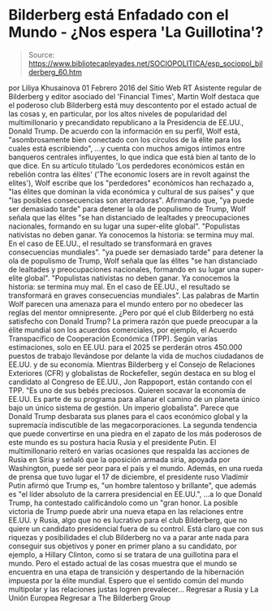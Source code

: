 # Bilderberg está Enfadado con el Mundo - ¿Nos espera 'La Guillotina'?

> Source: https://www.bibliotecapleyades.net/SOCIOPOLITICA/esp_sociopol_bilderberg_60.htm

por Liliya Khusainova 01 Febrero 2016 del Sitio Web RT
Asistente regular de Bilderberg y editor asociado del 'Financial Times', Martin Wolf destaca que el poderoso club Bilderberg está muy descontento por el estado actual de las cosas y, en particular, por los altos niveles de popularidad del multimillonario y precandidato republicano a la Presidencia de EE.UU., Donald Trump.
De acuerdo con la información en su perfil, Wolf está,
"asombrosamente bien conectado con los círculos de la élite para los cuales está escribiendo",
...y cuenta con muchos amigos íntimos entre banqueros centrales influyentes, lo que indica que está bien al tanto de lo que dice.
En su artículo titulado 'Los perdedores económicos están en rebelión contra las élites' ('The economic losers are in revolt against the elites'), Wolf escribe que los "perdedores" económicos han rechazado a,
"las élites que dominan la vida económica y cultural de sus países" y que "las posibles consecuencias son aterradoras".
Afirmando que,
"ya puede ser demasiado tarde" para detener la ola de populismo de Trump, Wolf señala que las élites "se han distanciado de lealtades y preocupaciones nacionales, formando en su lugar una super-elite global". "Populistas nativistas no deben ganar. Ya conocemos la historia: se termina muy mal. En el caso de EE.UU., el resultado se transformará en graves consecuencias mundiales".
"ya puede ser demasiado tarde" para detener la ola de populismo de Trump, Wolf señala que las élites "se han distanciado de lealtades y preocupaciones nacionales, formando en su lugar una super-elite global".
"Populistas nativistas no deben ganar. Ya conocemos la historia: se termina muy mal. En el caso de EE.UU., el resultado se transformará en graves consecuencias mundiales".
Las palabras de Martin Wolf parecen una amenaza para el mundo entero por no obedecer las reglas del mentor omnipresente.
¿Pero por qué el club Bilderberg no está satisfecho con Donald Trump?
La primera razón que puede preocupar a la élite mundial son los acuerdos comerciales, por ejemplo, el Acuerdo Transpacífico de Cooperación Económica (TPP).
Según varias estimaciones, solo en EE.UU. para el 2025 se perderán otros 450.000 puestos de trabajo llevándose por delante la vida de muchos ciudadanos de EE.UU. y de su economía.
Mientras Bilderberg y el Consejo de Relaciones Exteriores (CFR) y globalistas de Rockefeller, según destaca en su blog el candidato al Congreso de EE.UU., Jon Rappoport, están contando con el TPP.
"Es uno de sus bebés preciosos. Quieren socavar la economía de EE.UU. Es parte de su programa para allanar el camino de un planeta único bajo un único sistema de gestión. Un imperio globalista".
Parece que Donald Trump desbarata sus planes para el caos económico global y la supremacía indiscutible de las megacorporaciones.
La segunda tendencia que puede convertirse en una piedra en el zapato de los más poderosos de este mundo es su postura hacia Rusia y el presidente Putin.
El multimillonario reiteró en varias ocasiones que respalda las acciones de Rusia en Siria y señaló que la oposición armada siria, apoyada por Washington, puede ser peor para el país y el mundo.
Además, en una rueda de prensa que tuvo lugar el 17 de diciembre, el presidente ruso Vladímir Putin afirmó que Trump es,
"un hombre talentoso y brillante", que además es "el líder absoluto de la carrera presidencial en EE.UU.",
...a lo que Donald Trump, ha contestado calificándolo como un "gran honor.
La posible victoria de Trump puede abrir una nueva etapa en las relaciones entre EE.UU. y Rusia, algo que no es lucrativo para el club Bilderberg, que no quiere un candidato presidencial fuera de su control.
Está claro que con sus riquezas y posibilidades el club Bilderberg no va a parar ante nada para conseguir sus objetivos y poner en primer plano a su candidato, por ejemplo, a Hillary Clinton, como si se tratara de una guillotina para el mundo.
Pero el estado actual de las cosas muestra que el mundo se encuentra en una etapa de transición y despertando de la hibernación impuesta por la élite mundial.
Espero que el sentido común del mundo multipolar y las relaciones justas logren prevalecer...
Regresar a Rusia y La Unión Europea
Regresar a The Bilderberg Group

